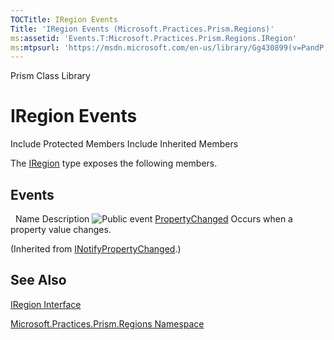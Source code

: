 ```yaml
---
TOCTitle: IRegion Events
Title: 'IRegion Events (Microsoft.Practices.Prism.Regions)'
ms:assetid: 'Events.T:Microsoft.Practices.Prism.Regions.IRegion'
ms:mtpsurl: 'https://msdn.microsoft.com/en-us/library/Gg430899(v=PandP.50)'
---
```


Prism Class Library

IRegion Events
==============

Include Protected Members
Include Inherited Members

The [IRegion](https://msdn.microsoft.com/t:microsoft.practices.prism.regions.iregion) type exposes the following members.

Events
------

<span id="eventTableToggle"></span>
 
Name
Description
![](https://msdn.microsoft.com/en-us/Gg430899.pubevent(en-us,PandP.50).gif "Public event")
[PropertyChanged](http://msdn2.microsoft.com/en-us/library/ms133023)
Occurs when a property value changes.

(Inherited from [INotifyPropertyChanged](http://msdn2.microsoft.com/en-us/library/ms133020).)

See Also
--------

<span id="seeAlsoToggle"></span>
[IRegion Interface](https://msdn.microsoft.com/t:microsoft.practices.prism.regions.iregion)

[Microsoft.Practices.Prism.Regions Namespace](https://msdn.microsoft.com/n:microsoft.practices.prism.regions)
